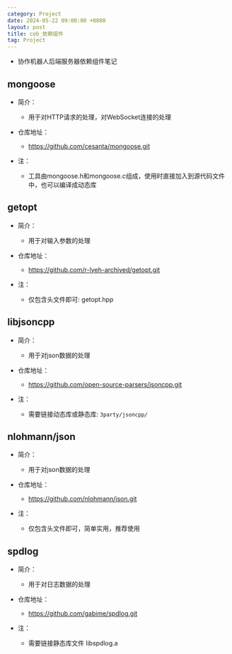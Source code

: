 ```yaml
---
category: Project
date: 2024-05-22 09:00:00 +0800
layout: post
title: cob_依赖组件
tag: Project
---
```


+ 协作机器人后端服务器依赖组件笔记

## mongoose

+ 简介：
  + 用于对HTTP请求的处理，对WebSocket连接的处理

+ 仓库地址：
  + https://github.com/cesanta/mongoose.git

+ 注：
  + 工具由mongoose.h和mongoose.c组成，使用时直接加入到源代码文件中，也可以编译成动态库

## getopt

+ 简介：
  + 用于对输入参数的处理

+ 仓库地址：
  + https://github.com/r-lyeh-archived/getopt.git

+ 注：
  + 仅包含头文件即可: getopt.hpp

## libjsoncpp 

+ 简介：
  + 用于对json数据的处理

+ 仓库地址：
  + https://github.com/open-source-parsers/jsoncpp.git

+ 注：
  + 需要链接动态库或静态库: `3party/jsoncpp/`

## nlohmann/json

+ 简介：
  + 用于对json数据的处理

+ 仓库地址：
  + https://github.com/nlohmann/json.git

+ 注：
  + 仅包含头文件即可，简单实用，推荐使用

## spdlog

+ 简介：
  + 用于对日志数据的处理

+ 仓库地址：
  + https://github.com/gabime/spdlog.git

+ 注：
  + 需要链接静态库文件 libspdlog.a